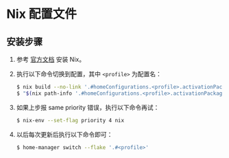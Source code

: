 # Nix 配置文件

## 安装步骤

1. 参考 [官方文档](https://nixos.org/manual/nix/stable/installation/installing-binary.html) 安装 Nix。
2. 执行以下命令切换到配置，其中 `<profile>` 为配置名：

    ```bash
    $ nix build --no-link '.#homeConfigurations.<profile>.activationPackage'
    $ "$(nix path-info '.#homeConfigurations.<profile>.activationPackage')"/activate
    ```
3. 如果上步报 same priority 错误，执行以下命令再试：

    ```bash
    $ nix-env --set-flag priority 4 nix
    ```

4. 以后每次更新后执行以下命令即可：

    ```bash
    $ home-manager switch --flake '.#<profile>'
    ```
